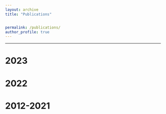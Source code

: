 ```yaml
---
layout: archive
title: "Publications"


permalink: /publications/
author_profile: true
---
```

--------------------
2023
======



2022
======



2012-2021
======




